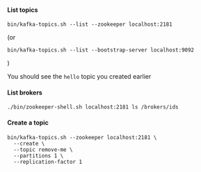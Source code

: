 #### List topics

````
bin/kafka-topics.sh --list --zookeeper localhost:2181

````

(or 
````
bin/kafka-topics.sh --list --bootstrap-server localhost:9092
````
)

You should see the `hello` topic you created earlier

#### List brokers

````
./bin/zookeeper-shell.sh localhost:2181 ls /brokers/ids
````


#### Create a topic

````
bin/kafka-topics.sh --zookeeper localhost:2181 \
  --create \
  --topic remove-me \
  --partitions 1 \
  --replication-factor 1
````
